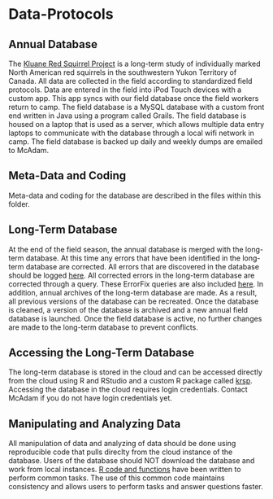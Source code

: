# Data-Protocols
## Annual Database
The [Kluane Red Squirrel Project](www.redsquirrel.ca) is a long-term study of individually marked North American red squirrels in the southwestern Yukon Territory of Canada.  All data are collected in the field according to standardized field protocols.  Data are entered in the field into iPod Touch devices with a custom app.  This app syncs with our field database once the field workers return to camp.  The field database is a MySQL database with a custom front end written in Java using a program called Grails.  The field database is housed on a laptop that is used as a server, which allows multiple data entry laptops to communicate with the database through a local wifi network in camp.  The field database is backed up daily and weekly dumps are emailed to McAdam.

## Meta-Data and Coding
Meta-data and coding for the database are described in the files within this folder.

## Long-Term Database
At the end of the field season, the annual database is merged with the long-term database.  At this time any errors that have been identified in the long-term database are corrected.  All errors that are discovered in the database should be logged [here](https://github.com/KluaneRedSquirrelProject/KRSP-Database-Errors/issues).  All corrected errors in the long-term database are corrected through a query.  These ErrorFix queries are also included [here](https://github.com/KluaneRedSquirrelProject/KRSP-Database-Errors).  In addition, annual archives of the long-term database are made.  As a result, all previous versions of the database can be recreated.  Once the database is cleaned, a version of the database is archived and a new annual field database is launched.  Once the field database is active, no further changes are made to the long-term database to prevent conflicts.

## Accessing the Long-Term Database
The long-term database is stored in the cloud and can be accessed directly from the cloud using R and RStudio and a custom R package called [krsp](https://github.com/KluaneRedSquirrelProject/krsp).  Accessing the database in the cloud requires login credentials.  Contact McAdam if you do not have login credentials yet.  

## Manipulating and Analyzing Data
All manipulation of data and analyzing of data should be done using reproducible code that pulls direclty from the cloud instance of the database.  Users of the database should NOT download the database and work from local instances.  [R code and functions](https://github.com/KluaneRedSquirrelProject/krsp-functions) have been written to perform common tasks.  The use of this common code maintains consistency and allows users to perform tasks and answer questions faster.
